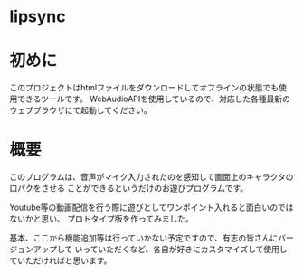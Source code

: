 # lipsync

# 初めに
このプロジェクトはhtmlファイルをダウンロードしてオフラインの状態でも使用できるツールです。
WebAudioAPIを使用しているので、対応した各種最新のウェブブラウザにて起動してください。

# 概要
このプログラムは、音声がマイク入力されたのを感知して画面上のキャラクタの口パクをさせる
ことができるというだけのお遊びプログラムです。

Youtube等の動画配信を行う際に遊びとしてワンポイント入れると面白いのではないかと思い、
プロトタイプ版を作ってみました。

基本、ここから機能追加等は行っていかない予定ですので、有志の皆さんにバージョンアップして
いっていただくなど、各自が好きにカスタマイズして使用していただければと思います。

